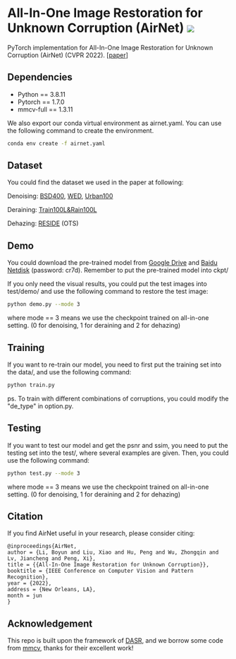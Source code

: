 # All-In-One Image Restoration for Unknown Corruption (AirNet) ![](https://visitor-badge.glitch.me/badge?page_id=XLearning-SCU.2022-CVPR-AirNet)

PyTorch implementation for All-In-One Image Restoration for Unknown Corruption (AirNet) (CVPR 2022). [[paper](http://pengxi.me/wp-content/uploads/2022/03/All-In-One-Image-Restoration-for-Unknown-Corruption.pdf)]

## Dependencies

* Python == 3.8.11
* Pytorch == 1.7.0 
* mmcv-full == 1.3.11 

We also export our conda virtual environment as airnet.yaml. You can use the following command to create the environment.

```bash
conda env create -f airnet.yaml
```

## Dataset

You could find the dataset we used in the paper at following:

Denoising: [BSD400](https://drive.google.com/file/d/1idKFDkAHJGAFDn1OyXZxsTbOSBx9GS8N/view?usp=sharing), [WED](https://ece.uwaterloo.ca/~k29ma/exploration/), [Urban100](https://drive.google.com/drive/folders/1B3DJGQKB6eNdwuQIhdskA64qUuVKLZ9u)

Deraining: [Train100L&Rain100L](https://drive.google.com/drive/folders/1-_Tw-LHJF4vh8fpogKgZx1EQ9MhsJI_f?usp=sharing)

Dehazing: [RESIDE](https://sites.google.com/view/reside-dehaze-datasets/reside-v0) (OTS)

## Demo

You could download the pre-trained model from [Google Drive](https://drive.google.com/drive/folders/1DS_iJsP5Epzz78fZRz8lEINcnhBF6Uws?usp=sharing) and [Baidu Netdisk](https://pan.baidu.com/s/1usrpGA8FIyj1ogsZQE_Emg) (password: cr7d). Remember to put the pre-trained model into ckpt/

If you only need the visual results, you could put the test images into test/demo/ and use the following command to restore the test image:

```bash
python demo.py --mode 3
```

where mode == 3 means we use the checkpoint trained on all-in-one setting. (0 for denoising, 1 for deraining and 2 for dehazing)

## Training

If you want to re-train our model, you need to first put the training set into the data/, and use the following command:

```bash
python train.py
```

ps. To train with different combinations of corruptions, you could modify the "de_type" in option.py.

## Testing

If you want to test our model and get the psnr and ssim, you need to put the testing set into the test/, where several examples are given. Then, you could use the following command:

```bash
python test.py --mode 3
```

where mode == 3 means we use the checkpoint trained on all-in-one setting. (0 for denoising, 1 for deraining and 2 for dehazing)

## Citation

If you find AirNet useful in your research, please consider citing:

```
@inproceedings{AirNet,
author = {Li, Boyun and Liu, Xiao and Hu, Peng and Wu, Zhongqin and Lv, Jiancheng and Peng, Xi},
title = {{All-In-One Image Restoration for Unknown Corruption}},
booktitle = {IEEE Conference on Computer Vision and Pattern Recognition},
year = {2022},
address = {New Orleans, LA},
month = jun
}
```

## Acknowledgement

This repo is built upon the framework of [DASR](https://github.com/The-Learning-And-Vision-Atelier-LAVA/DASR), and we borrow some code from [mmcv](https://github.com/open-mmlab/mmcv), thanks for their excellent work!

